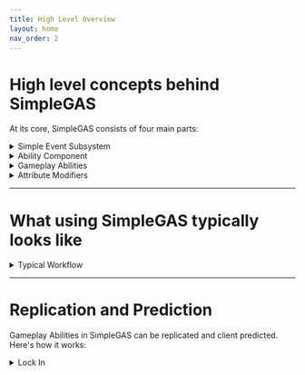 ```yaml
---
title: High Level Overview
layout: home
nav_order: 2
---
```


# High level concepts behind SimpleGAS
  
At its core, SimpleGAS consists of four main parts:

<details markdown="1">
  <summary>Simple Event Subsystem</summary>

* [A bundled subsystem](https://github.com/strayTrain/SimpleEventSubsystemPlugin) that allows events to be passed by gameplay tags
    * e.g. You can send an event that a player walked through a door with a payload consisting of a reference to the player. A listener (like a widget, player controller etc) can then react to this event
* Event payloads aren't hardcoded to a type and can be any arbitrary struct
* This is used to send and receive messages from abilities  
    ![screenshot of event setup](../images/HLO_SimpleEvent.png)

</details>

<details markdown="1">
  <summary>Ability Component</summary>

* Each actor that can perform abilities has an **Ability Component**.
* Manages replicated **attributes** of which there are two types:
    * **Float Attributes** e.g. Health, Stamina, Speed 
    * **Struct Attributes** e.g Vector3 or a custom struct
* Handles **ability activation** and **attribute modifiers** (special abilities that can change attributes over time)
* Maintains a replicated list of **gameplay tags** which can be used to control activation of abilities and modifiers  
    * e.g. You can't activate an attack ability if the ability component has a `PlayerState.Stunned` tag
* Allows for replicated events to be sent e.g. It allows the client to tell the server that an ability target was selected

</details>

<details markdown="1">
  <summary>Gameplay Abilities</summary>

* Defines what happens when an ability is activated (e.g. a player attacking or a door opening)
* Abilities can apply **attribute modifiers** and activate other abilities
* Abilities can be client predicted i.e. The client assumes the server will execute what it executes and activate immediately for the client, reducing perceived lag
* Client predicted abilities can be corrected when they mispredict using a **State Snapshot**
    * Snapshots allow you to compare what the server and the client did at predetermined points in the ability

</details>

<details markdown="1">
  <summary>Attribute Modifiers</summary>

* A subtype of abilities that modify attributes
* Can be **instant changes** or **apply over time**.
* Attribute Modifiers can additionally trigger **side effects** e.g. On successful application: Play a hit reaction animation, send an event and then apply a different modifier
* Modifiers can be client predicted (with some caveats we'll get into later) 

</details>

---

# What using SimpleGAS typically looks like

<details markdown="1">
  <summary>Typical Workflow</summary>

1. **Define attributes that the AbilityComponent has**
    * ![screenshot of attribute setup](../images/HLO_AttributeSetup.png)
2. **Create an ability** that defines what happens when the ability is activated. 
    * A typical ability might be a player playing an attack animation, checking for a target and  modifying an attribute like Health using an **Instant** modifier on the target
    * ![screenshot of a kick ability](../images/HLO_KickAbility.png)
    * Inside the collapsed graph  
        ![screenshot of checking for collision in the kick ability](../images/HLO_KickAbilityCollisionCheck.png)
    * Settings for `AM_BasicDamage`  
        ![screenshot of application modifier setup](../images/HLO_ApplicationModifierSetup.png)
3. **Grant the ability** to the activating ability component
    * ![screenshot of granting an ability](../images/HLO_GrantAbility.png)
4. **Activate the ability** when the player presses a button or some other condition is met
    * ![screenshot of activating an ability](../images/HLO_ActivatingAbility.png)
5. **Outside of the ability**, you might have a a widget that listens for events about attributes changing (sent through the **SimpleAbilitySubsystem** automatically by the attribute modifier) and update the UI based on the player's health attribute
    * ![screenshot of waiting for an attribute change](../images/HLO_WaitingForAttributeChange.png)
6. **Result**  
We deal 20 damage to the target. The damage first removes armor and then health. On successful application the target activates a cosmetic hit reaction ability.    
    <video width="640" height="360" controls>
    <source src="../videos/kick_result.mp4" type="video/mp4">
    Your browser does not support the video tag.
    </video>

</details>

---

# Replication and Prediction

Gameplay Abilities in SimpleGAS can be replicated and client predicted. Here's how it works:

<details markdown="1">
  <summary>Lock In</summary>

The lifecycle of an ability is managed by the **AbilityComponent** through a struct called **AbilityState**.

An **AbilityState** is a struct that contains:
* Information about the ability that was activated (it's class, unique identifier, context etc)
* A status enum representing if the ability is active, ended or cancelled
* An array of **StateSnapshots** representing the state of the ability at different times

The **AbilityComponent** maintains a 2 arrays of **AbilityState**: 
* An authoritative replicated array only written to by the server
* A predicted non replicated array used by clients when activating predicted abilities  

When we activate an ability we create an **AbilityState** for it and add it to the appropriate state array (authoritative for the server and predicted for the client)  

### When an ability is activated on the server:
1. An instance of the ability is created on the server and a matching state is added to the authoritative **AbilityState** list
2. The authoritative state is replicated to all clients
3. Upon receiving the new state, the client activates the ability with the same unique identifier and context it received from the authoritative state 

### When an predicted ability is activated on the client:
1. An instance of the ability is created on the client and a matching state is added to the predicted **AbilityState** list. The client activates the ability immediately assuming it got permission from the server
2. The client sends a request to the server to activate the same ability passing along the ability's unique identifier and context
3. The server tries to activate the ability and creates a matching state in the authoritative list
4. The authoritative state is replicated to all clients. If the client that activated the ability receives the new state and it matches the predicted state, the client continues as normal.  If the states don't match, the client triggers a callback where you can implement logic to fix the misprediction
5. For more specific prediction both the client and server can take a **StateSnapshot** of the ability at any time and compare them to fix mispredictions

### What is a **StateSnapshot**?

* A **StateSnapshot** is an arbitrary struct representing the state of the ability when it was taken. e.g. A struct containing references to other actors hit by an ability after an overlap check
    * If an ability is **client predicted** then both the client and server can take a snapshot using a custom struct. The client saves its snapshot to the predicted **Ability State** and the server saves its snapshot to the authoritative **Ability State**
    * When the server replicates the authoritative **Ability State** to the client, the client compares the server's snapshot to its own. If they match, the client continues as normal. If they don't match, the client triggers a callback where you can implement logic to fix the misprediction

Take snapshot
    ![snapshot example 1](../images/HLO_Snapshot1.png)  
Decide how to fix misprediction using the identifying snapshot tag  
    ![snapshot example 2](../images/HLO_Snapshot2.png)  
Fix misprediction  
    ![snapshot example 3](../images/HLO_Snapshot3.png)

{: .note }
State Snapshots are only supported in client predicted abilities.

</details>
